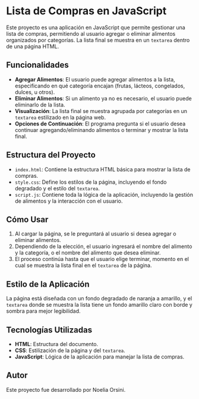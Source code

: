 # Lista de Compras en JavaScript

Este proyecto es una aplicación en JavaScript que permite gestionar una lista de compras, permitiendo al usuario agregar o eliminar alimentos organizados por categorías. La lista final se muestra en un `textarea` dentro de una página HTML.

## Funcionalidades

- **Agregar Alimentos**: El usuario puede agregar alimentos a la lista, especificando en qué categoría encajan (frutas, lácteos, congelados, dulces, u otros).
- **Eliminar Alimentos**: Si un alimento ya no es necesario, el usuario puede eliminarlo de la lista.
- **Visualización**: La lista final se muestra agrupada por categorías en un `textarea` estilizado en la página web.
- **Opciones de Continuación**: El programa pregunta si el usuario desea continuar agregando/eliminando alimentos o terminar y mostrar la lista final.

## Estructura del Proyecto

- `index.html`: Contiene la estructura HTML básica para mostrar la lista de compras.
- `style.css`: Define los estilos de la página, incluyendo el fondo degradado y el estilo del `textarea`.
- `script.js`: Contiene toda la lógica de la aplicación, incluyendo la gestión de alimentos y la interacción con el usuario.

## Cómo Usar

1. Al cargar la página, se le preguntará al usuario si desea agregar o eliminar alimentos.
2. Dependiendo de la elección, el usuario ingresará el nombre del alimento y la categoría, o el nombre del alimento que desea eliminar.
3. El proceso continúa hasta que el usuario elige terminar, momento en el cual se muestra la lista final en el `textarea` de la página.

## Estilo de la Aplicación

La página está diseñada con un fondo degradado de naranja a amarillo, y el `textarea` donde se muestra la lista tiene un fondo amarillo claro con borde y sombra para mejor legibilidad.

## Tecnologías Utilizadas

- **HTML**: Estructura del documento.
- **CSS**: Estilización de la página y del `textarea`.
- **JavaScript**: Lógica de la aplicación para manejar la lista de compras.

## Autor

Este proyecto fue desarrollado por Noelia Orsini.
